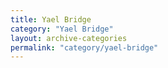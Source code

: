 ```yaml
---
title: Yael Bridge
category: "Yael Bridge"
layout: archive-categories
permalink: "category/yael-bridge"
---
```

